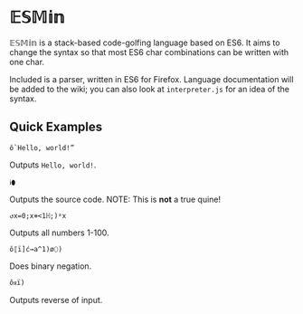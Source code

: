 # 𝔼𝕊𝕄𝕚𝕟
𝔼𝕊𝕄𝕚𝕟 is a stack-based code-golfing language based on ES6. It aims to change the syntax so that most ES6 char combinations can be written with one char.

Included is a parser, written in ES6 for Firefox. Language documentation will be added to the wiki; you can also look at `interpreter.js` for an idea of the syntax.
## Quick Examples
```
ô`Hello, world!”
```
Outputs `Hello, world!`.

```
ℹ⬮
```
Outputs the source code. NOTE: This is **not** a true quine!

```
↺x=0;x⧺<1ℍ;)ᵖx
```
Outputs all numbers 1-100.
```
ô⟦ï]ć⇝a^1)ø⬯)
```
Does binary negation.
```
ôᴙï)
```
Outputs reverse of input.